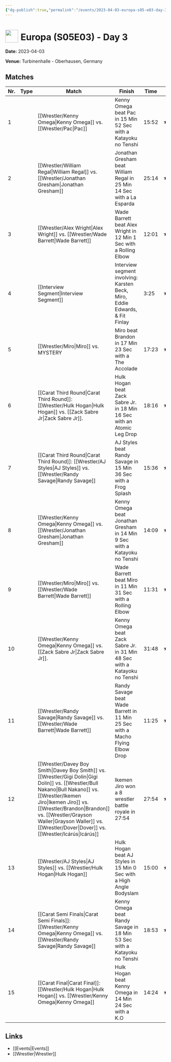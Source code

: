 ```yaml
---
{"dg-publish":true,"permalink":"/events/2023-04-03-europa-s05-e03-day-3/","title":"Europa (S05E03) - Day 3","noteIcon":"","created":"2025-08-11T09:30:59.077+02:00"}
---
```



# <img src="z_Images/ChokeSlam.png" width="40" style="vertical-align:bottom; margin-right:8px;">**Europa (S05E03) - Day 3**

**Date:** 2023-04-03

**Venue:** Turbinenhalle - Oberhausen, Germany

## Matches

| Nr. | Type | Match | Finish | Time | Rating | Score |
|-----|------|-------|--------|------|--------|-------|
| 1 |  | [[Wrestler/Kenny Omega\|Kenny Omega]] vs. [[Wrestler/Pac\|Pac]] | Kenny Omega beat Pac in 15 Min 52 Sec with a Katayoku no Tenshi | 15:52 | ★★★★1/4 | 91 |
| 2 |  | [[Wrestler/William Regal\|William Regal]] vs. [[Wrestler/Jonathan Gresham\|Jonathan Gresham]] | Jonathan Gresham beat William Regal in 25 Min 14 Sec with a La Esparda | 25:14 | ★★★★★ | 100 |
| 3 |  | [[Wrestler/Alex Wright\|Alex Wright]] vs. [[Wrestler/Wade Barrett\|Wade Barrett]] | Wade Barrett beat Alex Wright in 12 Min 1 Sec with a Rolling Elbow | 12:01 | ★★★★1/4 | 89 |
| 4 |  | [[Interview Segment\|Interview Segment]] | Interview segment involving: Karsten Beck,  Miro, Eddie Edwards, & Fit Finlay | 3:25 | ★★1/2 | 65 |
| 5 |  | [[Wrestler/Miro\|Miro]] vs. MYSTERY | Miro beat Brandon in 17 Min 23 Sec with a The Accolade | 17:23 | ★★★★1/2 | 95 |
| 6 |  | [[Carat Third Round\|Carat Third Round]]: [[Wrestler/Hulk Hogan\|Hulk Hogan]] vs. [[Zack Sabre Jr\|Zack Sabre Jr]]. | Hulk Hogan beat Zack Sabre Jr. in 18 Min 16 Sec with an Atomic Leg Drop | 18:16 | ★★★★ | 87 |
| 7 |  | [[Carat Third Round\|Carat Third Round]]: [[Wrestler/AJ Styles\|AJ Styles]] vs. [[Wrestler/Randy Savage\|Randy Savage]] | AJ Styles beat Randy Savage in 15 Min 36 Sec with a Frog Splash | 15:36 | ★★★★3/4 | 98 |
| 8 |  | [[Wrestler/Kenny Omega\|Kenny Omega]] vs. [[Wrestler/Jonathan Gresham\|Jonathan Gresham]] | Kenny Omega beat Jonathan Gresham in 14 Min 9 Sec with a Katayoku no Tenshi | 14:09 | ★★★3/4 | 83 |
| 9 |  | [[Wrestler/Miro\|Miro]] vs. [[Wrestler/Wade Barrett\|Wade Barrett]] | Wade Barrett beat Miro in 11 Min 31 Sec with a Rolling Elbow | 11:31 | ★★★★ | 87 |
| 10 |  | [[Wrestler/Kenny Omega\|Kenny Omega]] vs. [[Zack Sabre Jr\|Zack Sabre Jr]]. | Kenny Omega beat Zack Sabre Jr. in 31 Min 48 Sec with a Katayoku no Tenshi | 31:48 | ★★★★★ | 100 |
| 11 |  | [[Wrestler/Randy Savage\|Randy Savage]] vs. [[Wrestler/Wade Barrett\|Wade Barrett]] | Randy Savage beat Wade Barrett in 11 Min 25 Sec with a Macho Flying Elbow Drop | 11:25 | ★★★1/2 | 78 |
| 12 |  | [[Wrestler/Davey Boy Smith\|Davey Boy Smith]] vs. [[Wrestler/Gigi Dolin\|Gigi Dolin]] vs. [[Wrestler/Bull Nakano\|Bull Nakano]] vs. [[Wrestler/Ikemen Jiro\|Ikemen Jiro]] vs. [[Wrestler/Brandon\|Brandon]] vs. [[Wrestler/Grayson Waller\|Grayson Waller]] vs. [[Wrestler/Dover\|Dover]]  vs. [[Wrestler/Icárús\|Icárús]]  | Ikemen Jiro won a 8 wrestler battle royale in  27:54 | 27:54 | ★★★★3/4 | 96 |
| 13 |  | [[Wrestler/AJ Styles\|AJ Styles]] vs. [[Wrestler/Hulk Hogan\|Hulk Hogan]] | Hulk Hogan beat AJ Styles in 15 Min 0 Sec with a High Angle Bodyslam | 15:00 | ★★★★1/4 | 88 |
| 14 |  | [[Carat Semi Finals\|Carat Semi Finals]]: [[Wrestler/Kenny Omega\|Kenny Omega]] vs. [[Wrestler/Randy Savage\|Randy Savage]] | Kenny Omega beat Randy Savage in 18 Min 53 Sec with a Katayoku no Tenshi | 18:53 | ★★★★3/4 | 99 |
| 15 |  | [[Carat Final\|Carat Final]]: [[Wrestler/Hulk Hogan\|Hulk Hogan]] vs. [[Wrestler/Kenny Omega\|Kenny Omega]] | Hulk Hogan beat Kenny Omega in 14 Min 24 Sec with a K.O | 14:24 | ★★★★1/4 | 91 |

## Links
- [[Events\|Events]]
- [[Wrestler\|Wrestler]]
